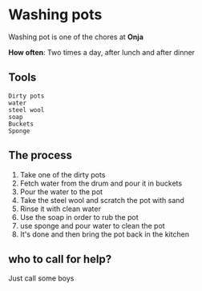 # Washing pots

Washing pot is one of the chores at **Onja**

**How often**: Two times a day, after lunch and after dinner

## Tools
    Dirty pots
    water
    steel wool
    soap
    Buckets
    Sponge

## The process
1. Take one of the dirty pots
1. Fetch water from the drum and pour it in buckets
1. Pour the water to the pot
1. Take the steel wool and scratch the pot with sand
1. Rinse it with clean water
1. Use the soap in order to rub the pot
1. use sponge and pour water to clean the pot
1. It's done and then bring the pot back in the kitchen

## who to call for help?
Just call some boys 
